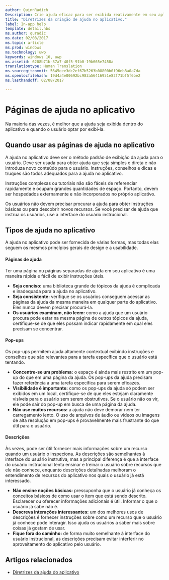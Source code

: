 ```yaml
---
author: QuinnRadich
Description: Crie ajuda eficaz para ser exibida reativamente em seu aplicativo.
title: "Diretrizes da criação de ajuda no aplicativo."
label: In-app help
template: detail.hbs
ms.author: quradic
ms.date: 02/08/2017
ms.topic: article
ms.prod: windows
ms.technology: uwp
keywords: windows 10, uwp
ms.assetid: 6208b71b-37a7-40f5-91b0-19b665e7458a
translationtype: Human Translation
ms.sourcegitcommit: 5645eee3dc2ef67b5263b08800b0f96eb8a0a7da
ms.openlocfilehash: 19d4a4e00692bc983a56416951e82f71bf5f6be2
ms.lasthandoff: 02/08/2017

---
```


# <a name="in-app-help-pages"></a>Páginas de ajuda no aplicativo

Na maioria das vezes, é melhor que a ajuda seja exibida dentro do aplicativo e quando o usuário optar por exibi-la.

## <a name="when-to-use-in-app-help-pages"></a>Quando usar as páginas de ajuda no aplicativo

A ajuda no aplicativo deve ser o método padrão de exibição da ajuda para o usuário. Deve ser usada para obter ajuda que seja simples e direta e não introduza novo conteúdo para o usuário. Instruções, conselhos e dicas e truques são todos adequados para a ajuda no aplicativo.

Instruções complexas ou tutoriais não são fáceis de referenciar rapidamente e ocupam grandes quantidades de espaço. Portanto, devem ser hospedados externamente e não incorporados no próprio aplicativo.

Os usuários não devem precisar procurar a ajuda para obter instruções básicas ou para descobrir novos recursos. Se você precisar de ajuda que instrua os usuários, use a interface do usuário instrucional.

## <a name="types-of-in-app-help"></a>Tipos de ajuda no aplicativo

A ajuda no aplicativo pode ser fornecida de várias formas, mas todas elas seguem os mesmos princípios gerais de design e a usabilidade.

#### <a name="help-pages"></a>Páginas de ajuda

Ter uma página ou páginas separadas de ajuda em seu aplicativo é uma maneira rápida e fácil de exibir instruções úteis.

-   **Seja conciso:** uma biblioteca grande de tópicos da ajuda é complicada e inadequada para a ajuda no aplicativo.
-   **Seja consistente:** verifique se os usuários conseguem acessar as páginas da ajuda da mesma maneira em qualquer parte do aplicativo. Eles nunca devem precisar procurá-la.
-   **Os usuários examinam, não leem:** como a ajuda que um usuário procura pode estar na mesma página de outros tópicos da ajuda, certifique-se de que eles possam indicar rapidamente em qual eles precisam se concentrar.


#### <a name="popups"></a>Pop-ups

Os pop-ups permitem ajuda altamente contextual exibindo instruções e conselhos que são relevantes para a tarefa específica que o usuário está tentando.

-   **Concentre-se um problema:** o espaço é ainda mais restrito em um pop-up do que em uma página da ajuda. Os pop-ups da ajuda precisam fazer referência a uma tarefa específica para serem eficazes.
-   **Visibilidade é importante:** como os pop-ups da ajuda só podem ser exibidos em um local, certifique-se de que eles estejam claramente visíveis para o usuário sem serem obstrutivos. Se o usuário não os vir, ele pode sair do pop-up em busca de uma página da ajuda.
-   **Não use muitos recursos:** a ajuda não deve demorar nem ter carregamento lento. O uso de arquivos de áudio ou vídeos ou imagens de alta resolução em pop-ups é provavelmente mais frustrante do que útil para o usuário.

#### <a name="descriptions"></a>Descrições

Às vezes, pode ser útil fornecer mais informações sobre um recurso quando um usuário o inspeciona. As descrições são semelhantes à interface do usuário instrutiva, mas a principal diferença é que a interface do usuário instrucional tenta ensinar e treinar o usuário sobre recursos que ele não conhece, enquanto descrições detalhadas melhoram o entendimento de recursos do aplicativo nos quais o usuário já está interessado.

-   **Não ensine noções básicas:** pressuponha que o usuário já conheça os conceitos básicos de como usar o item que está sendo descrito. Esclarecer ou oferecer informações adicionais é útil. Informar o que o usuário já sabe não é.
-   **Descreva interações interessantes:** um dos melhores usos de descrições é fornecer instruções sobre como um recurso que o usuário já conhece pode interagir. Isso ajuda os usuários a saber mais sobre coisas já gostam de usar.
-   **Fique fora do caminho:** de forma muito semelhante à interface do usuário instrucional, as descrições precisam evitar interferir no aproveitamento do aplicativo pelo usuário.

## <a name="related-articles"></a>Artigos relacionados

* [Diretrizes da ajuda do aplicativo](guidelines-for-app-help.md)

